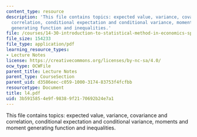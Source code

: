 ```yaml
---
content_type: resource
description: 'This file contains topics: expected value, variance, covariance and
  correlation, conditional expectation and conditional variance, moments and moment
  generating function and inequalities.'
file: /courses/14-30-introduction-to-statistical-method-in-economics-spring-2006/3b5915854e9f98389f2170692b24e7a1_l4.pdf
file_size: 154233
file_type: application/pdf
learning_resource_types:
- Lecture Notes
license: https://creativecommons.org/licenses/by-nc-sa/4.0/
ocw_type: OCWFile
parent_title: Lecture Notes
parent_type: CourseSection
parent_uid: d3586eec-c059-1000-3174-83753f4fcfbb
resourcetype: Document
title: l4.pdf
uid: 3b591585-4e9f-9838-9f21-70692b24e7a1
---
```

This file contains topics: expected value, variance, covariance and correlation, conditional expectation and conditional variance, moments and moment generating function and inequalities.